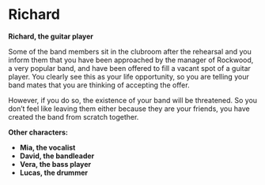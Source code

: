 # Richard

__Richard, the guitar player__

Some of the band members sit in the clubroom after the rehearsal and you inform them that you have been approached by the manager of Rockwood, a very popular band, and have been offered to fill a vacant spot of a guitar player. You clearly see this as your life opportunity, so you are telling your band mates that you are thinking of accepting the offer.

However, if you do so, the existence of your band will be threatened. So you don’t feel like leaving them either because they are your friends, you have created the band from scratch together.

<!-- novy sloupec -->

__Other characters:__

- __Mia, the vocalist__
- __David, the bandleader__
- __Vera, the bass player__
- __Lucas, the drummer__
